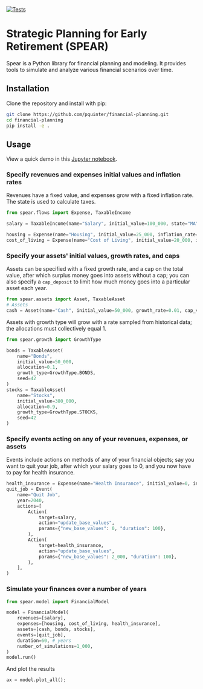 [![Tests](https://github.com/pquinter/financial-planning/actions/workflows/ci.yml/badge.svg?branch=main)](https://github.com/pquinter/financial-planning/actions/workflows/ci.yml)

# Strategic Planning for Early Retirement (SPEAR)

Spear is a Python library for financial planning and modeling. It provides tools to simulate and analyze various financial scenarios over time.

## Installation

Clone the repository and install with pip:

```bash
git clone https://github.com/pquinter/financial-planning.git
cd financial-planning
pip install -e .
```

## Usage

View a quick demo in this [Jupyter notebook](notebooks/explore-financial-planning.ipynb).

### Specify revenues and expenses initial values and inflation rates

Revenues have a fixed value, and expenses grow with a fixed inflation rate.
The state is used to calculate taxes.

```python
from spear.flows import Expense, TaxableIncome

salary = TaxableIncome(name="Salary", initial_value=100_000, state="MA")

housing = Expense(name="Housing", initial_value=25_000, inflation_rate=0.02)
cost_of_living = Expense(name="Cost of Living", initial_value=20_000, inflation_rate=0.03)
```

### Specify your assets' initial values, growth rates, and caps

Assets can be specified with a fixed growth rate, and a cap on the total value, after which surplus money goes into assets without a cap; you can also specify a `cap_deposit` to limit how much money goes into a particular asset each year.

```python
from spear.assets import Asset, TaxableAsset
# Assets
cash = Asset(name="Cash", initial_value=50_000, growth_rate=0.01, cap_value=50_000)
```

Assets with growth type will grow with a rate sampled from historical data; the allocations must collectively equal 1.

```python
from spear.growth import GrowthType

bonds = TaxableAsset(
    name="Bonds",
    initial_value=50_000,
    allocation=0.1,
    growth_type=GrowthType.BONDS,
    seed=42
)
stocks = TaxableAsset(
    name="Stocks",
    initial_value=380_000,
    allocation=0.9,
    growth_type=GrowthType.STOCKS,
    seed=42
)
```

### Specify events acting on any of your revenues, expenses, or assets

Events include actions on methods of any of your financial objects; say you want to quit your job, after which your salary goes to 0, and you now have to pay for health insurance.

```python
health_insurance = Expense(name="Health Insurance", initial_value=0, inflation_rate=0.03)
quit_job = Event(
    name="Quit Job",
    year=2040,
    actions=[
        Action(
            target=salary,
            action="update_base_values",
            params={"new_base_values": 0, "duration": 100},
        ),
        Action(
            target=health_insurance,
            action="update_base_values",
            params={"new_base_values": 2_000, "duration": 100},
        ),
    ],
)
```

### Simulate your finances over a number of years

```python
from spear.model import FinancialModel

model = FinancialModel(
    revenues=[salary],
    expenses=[housing, cost_of_living, health_insurance],
    assets=[cash, bonds, stocks],
    events=[quit_job],
    duration=60, # years
    number_of_simulations=1_000,
)
model.run()
```

And plot the results

```python
ax = model.plot_all();
```

